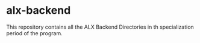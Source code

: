 # alx-backend
This repository contains all the ALX Backend Directories in th specialization period of the program.
